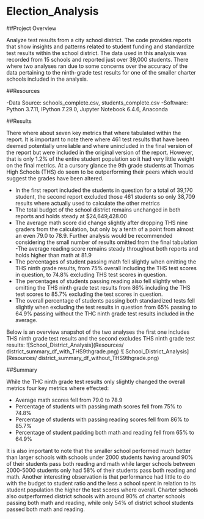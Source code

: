 # Election_Analysis	

##Project Overview

Analyze test results from a city school district. The code provides reports that show insights and patterns related to student funding and standardize test results within the school district. The data used in this analysis was recorded from 15 schools and reported just over 39,000 students.  There where two analyses ran due to some concerns over the accuracy of the data pertaining to the ninth-grade test results for one of the smaller charter schools included in the analysis.

##Resources	

-Data Source: schools_complete.csv, students_complete.csv
-Software: Python 3.7.11, IPython 7.29.0, Jupyter Notebook 6.4.6, Anaconda

##Results

There where about seven key metrics that where tabulated within the report.  It is important to note there where 461 test results that have been deemed potentially unreliable and where unincluded in the final version of the report but were included in the original version of the report. However, that is only 1.2% of the entire student population so it had very little weight on the final metrics.  At a cursory glance the 9th grade students at Thomas High Schools (THS) do seem to be outperforming their peers which would suggest the grades have been altered.
- In the first report included the students in question for a total of 39,170 student, the second report excluded those 461 students so only 38,709 results where actually used to calculate the other metrics
- The total budget of the school district remains unchanged in both reports and holds steady at $24,649,428.00
- The average math score did change slightly after dropping THS nine graders from the calculation, but only by a tenth of a point from almost an even 79.0 to 78.9.  Further analysis would be recommended considering the small number of results omitted from the final tabulation
-The average reading score remains steady throughout both reports and holds higher than math at 81.9
- The percentages of student passing math fell slightly when omitting the THS ninth grade results, from 75% overall including the THS test scores in question, to 74.8% excluding THS test scores in question.
- The percentages of students passing reading also fell slightly when omitting the THS ninth grade test results from 86% including the THS test scores to 85.7% excluding the test scores in question.
- The overall percentage of students passing both standardized tests fell slightly when excluding the test results in question from 65% passing to 64.9% passing without the THC ninth grade test results included in the average.

Below is an overview snapshot of the two analyses the first one includes THS ninth grade test results and the second excludes THS ninth grade test results:
![School_District_Analysis](Resources/ district_summary_df_with_THS9thgrade.png)
![ School_District_Analysis](Resources/ district_summary_df_without_THS9thgrade.png)

##Summary

While the THC ninth grade test results only slightly changed the overall metrics four key metrics where effected:
- Average math scores fell from 79.0 to 78.9
- Percentage of students with passing math scores fell from 75% to 74.8% 
- Percentage of students with passing reading scores fell from 86% to 85.7%
- Percentage of student padding both math and reading fell from 65% to 64.9%

It is also important to note that the smaller school performed much better than larger schools with schools under 2000 students having around 90% of their students pass both reading and math while larger schools between 2000-5000 students only had 58% of their students pass both reading and math.  Another interesting observation is that performance had little to do with the budget to student ratio and the less a school spent in relation to its student population the higher the test scores where overall. Charter schools also outperformed district schools with around 90% of charter schools passing both math and reading, while only 54% of district school students passed both math and reading. 
